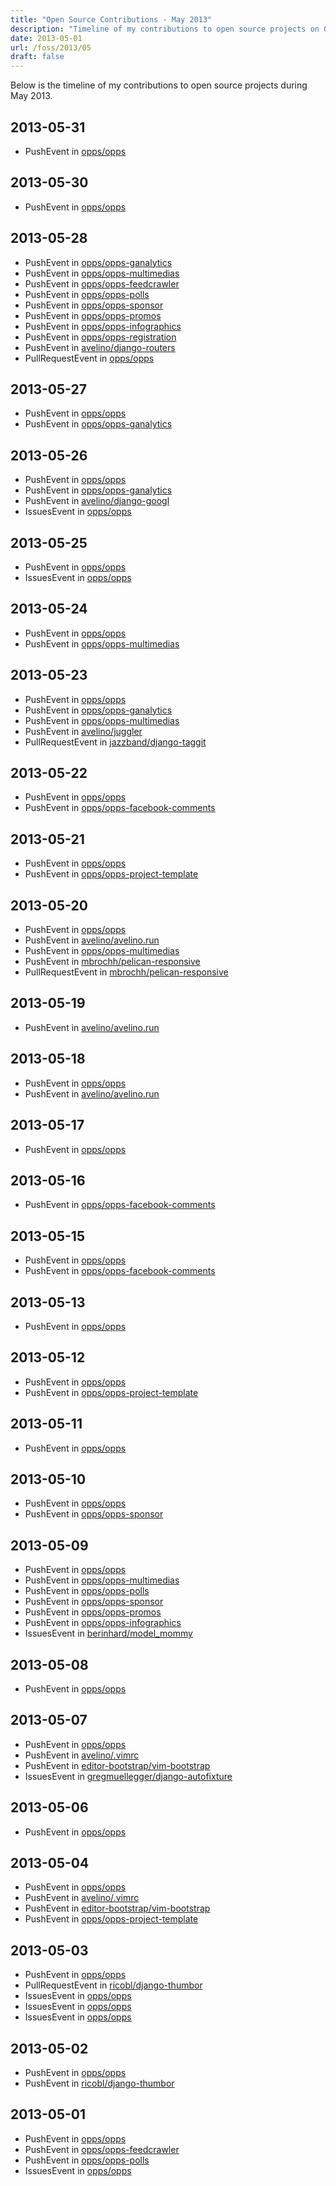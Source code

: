 ```yaml
---
title: "Open Source Contributions - May 2013"
description: "Timeline of my contributions to open source projects on GitHub during May 2013."
date: 2013-05-01
url: /foss/2013/05
draft: false
---
```


Below is the timeline of my contributions to open source projects during May 2013.

## 2013-05-31

- PushEvent in [opps/opps](https://github.com/opps/opps)

## 2013-05-30

- PushEvent in [opps/opps](https://github.com/opps/opps)

## 2013-05-28

- PushEvent in [opps/opps-ganalytics](https://github.com/opps/opps-ganalytics)
- PushEvent in [opps/opps-multimedias](https://github.com/opps/opps-multimedias)
- PushEvent in [opps/opps-feedcrawler](https://github.com/opps/opps-feedcrawler)
- PushEvent in [opps/opps-polls](https://github.com/opps/opps-polls)
- PushEvent in [opps/opps-sponsor](https://github.com/opps/opps-sponsor)
- PushEvent in [opps/opps-promos](https://github.com/opps/opps-promos)
- PushEvent in [opps/opps-infographics](https://github.com/opps/opps-infographics)
- PushEvent in [opps/opps-registration](https://github.com/opps/opps-registration)
- PushEvent in [avelino/django-routers](https://github.com/avelino/django-routers)
- PullRequestEvent in [opps/opps](https://github.com/opps/opps)

## 2013-05-27

- PushEvent in [opps/opps](https://github.com/opps/opps)
- PushEvent in [opps/opps-ganalytics](https://github.com/opps/opps-ganalytics)

## 2013-05-26

- PushEvent in [opps/opps](https://github.com/opps/opps)
- PushEvent in [opps/opps-ganalytics](https://github.com/opps/opps-ganalytics)
- PushEvent in [avelino/django-googl](https://github.com/avelino/django-googl)
- IssuesEvent in [opps/opps](https://github.com/opps/opps)

## 2013-05-25

- PushEvent in [opps/opps](https://github.com/opps/opps)
- IssuesEvent in [opps/opps](https://github.com/opps/opps)

## 2013-05-24

- PushEvent in [opps/opps](https://github.com/opps/opps)
- PushEvent in [opps/opps-multimedias](https://github.com/opps/opps-multimedias)

## 2013-05-23

- PushEvent in [opps/opps](https://github.com/opps/opps)
- PushEvent in [opps/opps-ganalytics](https://github.com/opps/opps-ganalytics)
- PushEvent in [opps/opps-multimedias](https://github.com/opps/opps-multimedias)
- PushEvent in [avelino/juggler](https://github.com/avelino/juggler)
- PullRequestEvent in [jazzband/django-taggit](https://github.com/jazzband/django-taggit)

## 2013-05-22

- PushEvent in [opps/opps](https://github.com/opps/opps)
- PushEvent in [opps/opps-facebook-comments](https://github.com/opps/opps-facebook-comments)

## 2013-05-21

- PushEvent in [opps/opps](https://github.com/opps/opps)
- PushEvent in [opps/opps-project-template](https://github.com/opps/opps-project-template)

## 2013-05-20

- PushEvent in [opps/opps](https://github.com/opps/opps)
- PushEvent in [avelino/avelino.run](https://github.com/avelino/avelino.run)
- PushEvent in [opps/opps-multimedias](https://github.com/opps/opps-multimedias)
- PushEvent in [mbrochh/pelican-responsive](https://github.com/mbrochh/pelican-responsive)
- PullRequestEvent in [mbrochh/pelican-responsive](https://github.com/mbrochh/pelican-responsive)

## 2013-05-19

- PushEvent in [avelino/avelino.run](https://github.com/avelino/avelino.run)

## 2013-05-18

- PushEvent in [opps/opps](https://github.com/opps/opps)
- PushEvent in [avelino/avelino.run](https://github.com/avelino/avelino.run)

## 2013-05-17

- PushEvent in [opps/opps](https://github.com/opps/opps)

## 2013-05-16

- PushEvent in [opps/opps-facebook-comments](https://github.com/opps/opps-facebook-comments)

## 2013-05-15

- PushEvent in [opps/opps](https://github.com/opps/opps)
- PushEvent in [opps/opps-facebook-comments](https://github.com/opps/opps-facebook-comments)

## 2013-05-13

- PushEvent in [opps/opps](https://github.com/opps/opps)

## 2013-05-12

- PushEvent in [opps/opps](https://github.com/opps/opps)
- PushEvent in [opps/opps-project-template](https://github.com/opps/opps-project-template)

## 2013-05-11

- PushEvent in [opps/opps](https://github.com/opps/opps)

## 2013-05-10

- PushEvent in [opps/opps](https://github.com/opps/opps)
- PushEvent in [opps/opps-sponsor](https://github.com/opps/opps-sponsor)

## 2013-05-09

- PushEvent in [opps/opps](https://github.com/opps/opps)
- PushEvent in [opps/opps-multimedias](https://github.com/opps/opps-multimedias)
- PushEvent in [opps/opps-polls](https://github.com/opps/opps-polls)
- PushEvent in [opps/opps-sponsor](https://github.com/opps/opps-sponsor)
- PushEvent in [opps/opps-promos](https://github.com/opps/opps-promos)
- PushEvent in [opps/opps-infographics](https://github.com/opps/opps-infographics)
- IssuesEvent in [berinhard/model_mommy](https://github.com/berinhard/model_mommy)

## 2013-05-08

- PushEvent in [opps/opps](https://github.com/opps/opps)

## 2013-05-07

- PushEvent in [opps/opps](https://github.com/opps/opps)
- PushEvent in [avelino/.vimrc](https://github.com/avelino/.vimrc)
- PushEvent in [editor-bootstrap/vim-bootstrap](https://github.com/editor-bootstrap/vim-bootstrap)
- IssuesEvent in [gregmuellegger/django-autofixture](https://github.com/gregmuellegger/django-autofixture)

## 2013-05-06

- PushEvent in [opps/opps](https://github.com/opps/opps)

## 2013-05-04

- PushEvent in [opps/opps](https://github.com/opps/opps)
- PushEvent in [avelino/.vimrc](https://github.com/avelino/.vimrc)
- PushEvent in [editor-bootstrap/vim-bootstrap](https://github.com/editor-bootstrap/vim-bootstrap)
- PushEvent in [opps/opps-project-template](https://github.com/opps/opps-project-template)

## 2013-05-03

- PushEvent in [opps/opps](https://github.com/opps/opps)
- PullRequestEvent in [ricobl/django-thumbor](https://github.com/ricobl/django-thumbor)
- IssuesEvent in [opps/opps](https://github.com/opps/opps)
- IssuesEvent in [opps/opps](https://github.com/opps/opps)
- IssuesEvent in [opps/opps](https://github.com/opps/opps)

## 2013-05-02

- PushEvent in [opps/opps](https://github.com/opps/opps)
- PushEvent in [ricobl/django-thumbor](https://github.com/ricobl/django-thumbor)

## 2013-05-01

- PushEvent in [opps/opps](https://github.com/opps/opps)
- PushEvent in [opps/opps-feedcrawler](https://github.com/opps/opps-feedcrawler)
- PushEvent in [opps/opps-polls](https://github.com/opps/opps-polls)
- IssuesEvent in [opps/opps](https://github.com/opps/opps)

